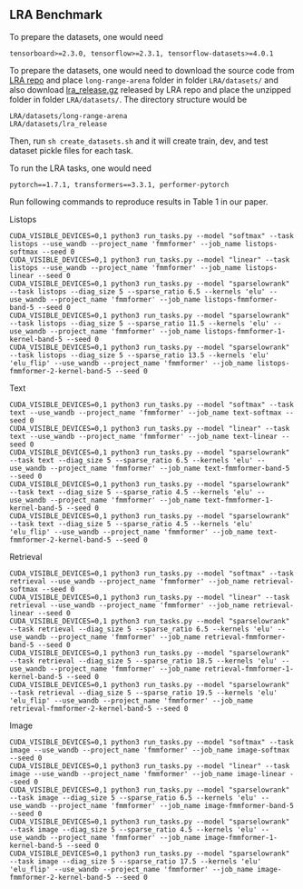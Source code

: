 
## LRA Benchmark

To prepare the datasets, one would need
```
tensorboard>=2.3.0, tensorflow>=2.3.1, tensorflow-datasets>=4.0.1
```

To prepare the datasets, one would need to download the source code from [LRA repo](https://github.com/google-research/long-range-arena) and place `long-range-arena` folder in folder `LRA/datasets/` and also download [lra_release.gz](https://storage.googleapis.com/long-range-arena/lra_release.gz) released by LRA repo and place the unzipped folder in folder `LRA/datasets/`. The directory structure would be
```
LRA/datasets/long-range-arena
LRA/datasets/lra_release
```
Then, run `sh create_datasets.sh` and it will create train, dev, and test dataset pickle files for each task.

To run the LRA tasks, one would need
```
pytorch==1.7.1, transformers==3.3.1, performer-pytorch
```

Run following commands to reproduce results in Table 1 in our paper.

Listops
```
CUDA_VISIBLE_DEVICES=0,1 python3 run_tasks.py --model "softmax" --task listops --use_wandb --project_name 'fmmformer' --job_name listops-softmax --seed 0
CUDA_VISIBLE_DEVICES=0,1 python3 run_tasks.py --model "linear" --task listops --use_wandb --project_name 'fmmformer' --job_name listops-linear --seed 0
CUDA_VISIBLE_DEVICES=0,1 python3 run_tasks.py --model "sparselowrank" --task listops --diag_size 5 --sparse_ratio 6.5 --kernels 'elu' --use_wandb --project_name 'fmmformer' --job_name listops-fmmformer-band-5 --seed 0
CUDA_VISIBLE_DEVICES=0,1 python3 run_tasks.py --model "sparselowrank" --task listops --diag_size 5 --sparse_ratio 11.5 --kernels 'elu' --use_wandb --project_name 'fmmformer' --job_name listops-fmmformer-1-kernel-band-5 --seed 0
CUDA_VISIBLE_DEVICES=0,1 python3 run_tasks.py --model "sparselowrank" --task listops --diag_size 5 --sparse_ratio 13.5 --kernels 'elu' 'elu_flip' --use_wandb --project_name 'fmmformer' --job_name listops-fmmformer-2-kernel-band-5 --seed 0
```

Text
```
CUDA_VISIBLE_DEVICES=0,1 python3 run_tasks.py --model "softmax" --task text --use_wandb --project_name 'fmmformer' --job_name text-softmax --seed 0
CUDA_VISIBLE_DEVICES=0,1 python3 run_tasks.py --model "linear" --task text --use_wandb --project_name 'fmmformer' --job_name text-linear --seed 0 
CUDA_VISIBLE_DEVICES=0,1 python3 run_tasks.py --model "sparselowrank" --task text --diag_size 5 --sparse_ratio 6.5 --kernels 'elu' --use_wandb --project_name 'fmmformer' --job_name text-fmmformer-band-5 --seed 0
CUDA_VISIBLE_DEVICES=0,1 python3 run_tasks.py --model "sparselowrank" --task text --diag_size 5 --sparse_ratio 4.5 --kernels 'elu' --use_wandb --project_name 'fmmformer' --job_name text-fmmformer-1-kernel-band-5 --seed 0
CUDA_VISIBLE_DEVICES=0,1 python3 run_tasks.py --model "sparselowrank" --task text --diag_size 5 --sparse_ratio 4.5 --kernels 'elu' 'elu_flip' --use_wandb --project_name 'fmmformer' --job_name text-fmmformer-2-kernel-band-5 --seed 0
```

Retrieval
```
CUDA_VISIBLE_DEVICES=0,1 python3 run_tasks.py --model "softmax" --task retrieval --use_wandb --project_name 'fmmformer' --job_name retrieval-softmax --seed 0
CUDA_VISIBLE_DEVICES=0,1 python3 run_tasks.py --model "linear" --task retrieval --use_wandb --project_name 'fmmformer' --job_name retrieval-linear --seed 0
CUDA_VISIBLE_DEVICES=0,1 python3 run_tasks.py --model "sparselowrank" --task retrieval --diag_size 5 --sparse_ratio 6.5 --kernels 'elu' --use_wandb --project_name 'fmmformer' --job_name retrieval-fmmformer-band-5 --seed 0
CUDA_VISIBLE_DEVICES=0,1 python3 run_tasks.py --model "sparselowrank" --task retrieval --diag_size 5 --sparse_ratio 18.5 --kernels 'elu' --use_wandb --project_name 'fmmformer' --job_name retrieval-fmmformer-1-kernel-band-5 --seed 0
CUDA_VISIBLE_DEVICES=0,1 python3 run_tasks.py --model "sparselowrank" --task retrieval --diag_size 5 --sparse_ratio 19.5 --kernels 'elu' 'elu_flip' --use_wandb --project_name 'fmmformer' --job_name retrieval-fmmformer-2-kernel-band-5 --seed 0
```

Image
```
CUDA_VISIBLE_DEVICES=0,1 python3 run_tasks.py --model "softmax" --task image --use_wandb --project_name 'fmmformer' --job_name image-softmax --seed 0
CUDA_VISIBLE_DEVICES=0,1 python3 run_tasks.py --model "linear" --task image --use_wandb --project_name 'fmmformer' --job_name image-linear --seed 0
CUDA_VISIBLE_DEVICES=0,1 python3 run_tasks.py --model "sparselowrank" --task image --diag_size 5 --sparse_ratio 6.5 --kernels 'elu' --use_wandb --project_name 'fmmformer' --job_name image-fmmformer-band-5 --seed 0 
CUDA_VISIBLE_DEVICES=0,1 python3 run_tasks.py --model "sparselowrank" --task image --diag_size 5 --sparse_ratio 4.5 --kernels 'elu' --use_wandb --project_name 'fmmformer' --job_name image-fmmformer-1-kernel-band-5 --seed 0 
CUDA_VISIBLE_DEVICES=0,1 python3 run_tasks.py --model "sparselowrank" --task image --diag_size 5 --sparse_ratio 17.5 --kernels 'elu' 'elu_flip' --use_wandb --project_name 'fmmformer' --job_name image-fmmformer-2-kernel-band-5 --seed 0
```
